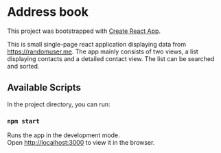 # Address book

This project was bootstrapped with [Create React App](https://github.com/facebook/create-react-app).

This is small single-page react application displaying data from https://randomuser.me. The app mainly consists of two views, a list displaying contacts and a detailed contact view. The list can be searched and sorted.

## Available Scripts

In the project directory, you can run:

### `npm start`

Runs the app in the development mode.<br>
Open [http://localhost:3000](http://localhost:3000) to view it in the browser.
